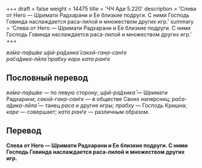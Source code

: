 +++
draft = false
weight = 14475
title = 'ЧЧ Ади 5.220'
description = 'Слева от Него — Шримати Радхарани и Ее близкие подруги. С ними Господь Говинда наслаждается раса-лилой и множеством других игр.'
summary = 'Слева от Него — Шримати Радхарани и Ее близкие подруги. С ними Господь Говинда наслаждается раса-лилой и множеством других игр.'
+++

_ва̄ма-па̄рш́ве ш́рӣ-ра̄дхика̄ сакхӣ-ган̣а-сан̇ге  
ра̄са̄дика-лӣла̄ прабху каре ката ран̇ге_

## Пословный перевод

_ва̄ма_\-_па̄рш́ве_ — по левую сторону; _ш́рӣ_\-_ра̄дхика̄_ — Шримати Радхарани; _сакхӣ_\-_ган̣а_\-_сан̇ге_ — в обществе Своих наперсниц; _ра̄са_\-_а̄дика_\-_лӣла̄_ — танец _раса_ и другие игры; _прабху_ — Господь Кришна; _каре_ — совершает; _ката_ _ран̇ге_ — различным образом.

## Перевод

**Слева от Него — Шримати Радхарани и Ее близкие подруги. С ними Господь Говинда наслаждается раса-лилой и множеством других игр.**

